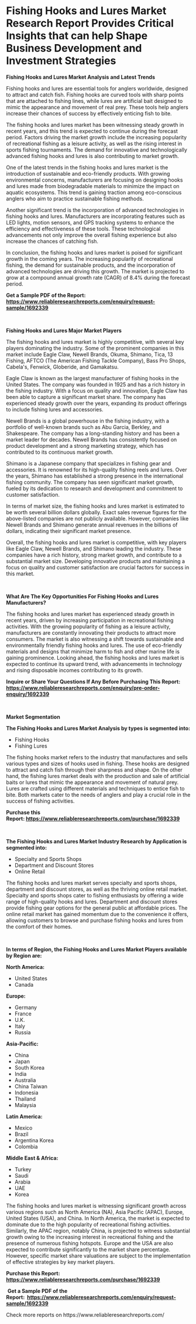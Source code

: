 <p><h1>Fishing Hooks and Lures Market Research Report Provides Critical Insights that can help Shape Business Development and Investment Strategies</h1></p><p><strong>Fishing Hooks and Lures Market Analysis and Latest Trends</strong></p>
<p><p>Fishing hooks and lures are essential tools for anglers worldwide, designed to attract and catch fish. Fishing hooks are curved tools with sharp points that are attached to fishing lines, while lures are artificial bait designed to mimic the appearance and movement of real prey. These tools help anglers increase their chances of success by effectively enticing fish to bite.</p><p>The fishing hooks and lures market has been witnessing steady growth in recent years, and this trend is expected to continue during the forecast period. Factors driving the market growth include the increasing popularity of recreational fishing as a leisure activity, as well as the rising interest in sports fishing tournaments. The demand for innovative and technologically advanced fishing hooks and lures is also contributing to market growth.</p><p>One of the latest trends in the fishing hooks and lures market is the introduction of sustainable and eco-friendly products. With growing environmental concerns, manufacturers are focusing on designing hooks and lures made from biodegradable materials to minimize the impact on aquatic ecosystems. This trend is gaining traction among eco-conscious anglers who aim to practice sustainable fishing methods.</p><p>Another significant trend is the incorporation of advanced technologies in fishing hooks and lures. Manufacturers are incorporating features such as LED lights, motion sensors, and GPS tracking systems to enhance the efficiency and effectiveness of these tools. These technological advancements not only improve the overall fishing experience but also increase the chances of catching fish.</p><p>In conclusion, the fishing hooks and lures market is poised for significant growth in the coming years. The increasing popularity of recreational fishing, the demand for sustainable products, and the incorporation of advanced technologies are driving this growth. The market is projected to grow at a compound annual growth rate (CAGR) of 8.4% during the forecast period.</p></p>
<p><strong>Get a Sample PDF of the Report:&nbsp; <a href="https://www.reliableresearchreports.com/enquiry/request-sample/1692339">https://www.reliableresearchreports.com/enquiry/request-sample/1692339</a></strong></p>
<p>&nbsp;</p>
<p><strong>Fishing Hooks and Lures Major Market Players</strong></p>
<p><p>The fishing hooks and lures market is highly competitive, with several key players dominating the industry. Some of the prominent companies in this market include Eagle Claw, Newell Brands, Okuma, Shimano, Tica, 13 Fishing, AFTCO (The American Fishing Tackle Company), Bass Pro Shops, Cabela's, Fenwick, Globeride, and Gamakatsu.</p><p>Eagle Claw is known as the largest manufacturer of fishing hooks in the United States. The company was founded in 1925 and has a rich history in the fishing industry. With a focus on quality and innovation, Eagle Claw has been able to capture a significant market share. The company has experienced steady growth over the years, expanding its product offerings to include fishing lures and accessories.</p><p>Newell Brands is a global powerhouse in the fishing industry, with a portfolio of well-known brands such as Abu Garcia, Berkley, and Shakespeare. The company has a long-standing history and has been a market leader for decades. Newell Brands has consistently focused on product development and a strong marketing strategy, which has contributed to its continuous market growth.</p><p>Shimano is a Japanese company that specializes in fishing gear and accessories. It is renowned for its high-quality fishing reels and lures. Over the years, Shimano has established a strong presence in the international fishing community. The company has seen significant market growth, fueled by its dedication to research and development and commitment to customer satisfaction.</p><p>In terms of market size, the fishing hooks and lures market is estimated to be worth several billion dollars globally. Exact sales revenue figures for the above-listed companies are not publicly available. However, companies like Newell Brands and Shimano generate annual revenues in the billions of dollars, indicating their significant market presence.</p><p>Overall, the fishing hooks and lures market is competitive, with key players like Eagle Claw, Newell Brands, and Shimano leading the industry. These companies have a rich history, strong market growth, and contribute to a substantial market size. Developing innovative products and maintaining a focus on quality and customer satisfaction are crucial factors for success in this market.</p></p>
<p>&nbsp;</p>
<p><strong>What Are The Key Opportunities For Fishing Hooks and Lures Manufacturers?</strong></p>
<p><p>The fishing hooks and lures market has experienced steady growth in recent years, driven by increasing participation in recreational fishing activities. With the growing popularity of fishing as a leisure activity, manufacturers are constantly innovating their products to attract more consumers. The market is also witnessing a shift towards sustainable and environmentally friendly fishing hooks and lures. The use of eco-friendly materials and designs that minimize harm to fish and other marine life is gaining prominence. Looking ahead, the fishing hooks and lures market is expected to continue its upward trend, with advancements in technology and rising disposable incomes contributing to its growth.</p></p>
<p><strong>Inquire or Share Your Questions If Any Before Purchasing This Report: <a href="https://www.reliableresearchreports.com/enquiry/pre-order-enquiry/1692339">https://www.reliableresearchreports.com/enquiry/pre-order-enquiry/1692339</a></strong></p>
<p>&nbsp;</p>
<p><strong>Market Segmentation</strong></p>
<p><strong>The Fishing Hooks and Lures Market Analysis by types is segmented into:</strong></p>
<p><ul><li>Fishing Hooks</li><li>Fishing Lures</li></ul></p>
<p><p>The fishing hooks market refers to the industry that manufactures and sells various types and sizes of hooks used in fishing. These hooks are designed to attract and catch fish through their sharpness and shape. On the other hand, the fishing lures market deals with the production and sale of artificial baits or lures that mimic the appearance and movement of natural prey. Lures are crafted using different materials and techniques to entice fish to bite. Both markets cater to the needs of anglers and play a crucial role in the success of fishing activities.</p></p>
<p><strong>Purchase this Report:&nbsp;<a href="https://www.reliableresearchreports.com/purchase/1692339">https://www.reliableresearchreports.com/purchase/1692339</a></strong></p>
<p>&nbsp;</p>
<p><strong>The Fishing Hooks and Lures Market Industry Research by Application is segmented into:</strong></p>
<p><ul><li>Specialty and Sports Shops</li><li>Department and Discount Stores</li><li>Online Retail</li></ul></p>
<p><p>The fishing hooks and lures market serves specialty and sports shops, department and discount stores, as well as the thriving online retail market. Specialty and sports shops cater to fishing enthusiasts by offering a wide range of high-quality hooks and lures. Department and discount stores provide fishing gear options for the general public at affordable prices. The online retail market has gained momentum due to the convenience it offers, allowing customers to browse and purchase fishing hooks and lures from the comfort of their homes.</p></p>
<p>&nbsp;</p>
<p><strong>In terms of Region, the Fishing Hooks and Lures Market Players available by Region are:</strong></p>
<p>
    <p> <strong> North America: </strong>
        <ul>
            <li>United States</li>
            <li>Canada</li>
        </ul>
        </p> 
    <p> <strong> Europe: </strong>
        <ul>
            <li>Germany</li>
            <li>France</li>
            <li>U.K.</li>
            <li>Italy</li>
            <li>Russia</li>
        </ul>
        </p> 
    <p> <strong> Asia-Pacific: </strong>
        <ul>
            <li>China</li>
            <li>Japan</li>
            <li>South Korea</li>
            <li>India</li>
            <li>Australia</li>
            <li>China Taiwan</li>
            <li>Indonesia</li>
            <li>Thailand</li>
            <li>Malaysia</li>
        </ul>
        </p> 
    <p> <strong> Latin America: </strong>
        <ul>
            <li>Mexico</li>
            <li>Brazil</li>
            <li>Argentina Korea</li>
            <li>Colombia</li>
        </ul>
        </p> 
    <p> <strong> Middle East & Africa: </strong>
        <ul>
            <li>Turkey</li>
            <li>Saudi</li>
            <li>Arabia</li>
            <li>UAE</li>
            <li>Korea</li>
        </ul>
    </p>
    </p>
<p><p>The fishing hooks and lures market is witnessing significant growth across various regions such as North America (NA), Asia Pacific (APAC), Europe, United States (USA), and China. In North America, the market is expected to dominate due to the high popularity of recreational fishing activities. Similarly, the APAC region, notably China, is projected to witness substantial growth owing to the increasing interest in recreational fishing and the presence of numerous fishing hotspots. Europe and the USA are also expected to contribute significantly to the market share percentage. However, specific market share valuations are subject to the implementation of effective strategies by key market players.</p></p>
<p><strong>Purchase this Report: <a href="https://www.reliableresearchreports.com/purchase/1692339">https://www.reliableresearchreports.com/purchase/1692339</a></strong></p>
<p>&nbsp;<strong>Get a Sample PDF of the Report:&nbsp;&nbsp;<a href="https://www.reliableresearchreports.com/enquiry/request-sample/1692339">https://www.reliableresearchreports.com/enquiry/request-sample/1692339</a></strong></p>
<p><strong></strong></p>
<p>Check more reports on https://www.reliableresearchreports.com/</p>